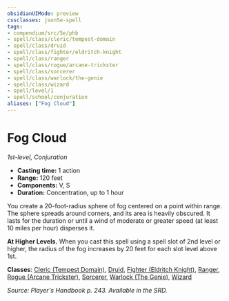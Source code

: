 ```yaml
---
obsidianUIMode: preview
cssclasses: json5e-spell
tags:
- compendium/src/5e/phb
- spell/class/cleric/tempest-domain
- spell/class/druid
- spell/class/fighter/eldritch-knight
- spell/class/ranger
- spell/class/rogue/arcane-trickster
- spell/class/sorcerer
- spell/class/warlock/the-genie
- spell/class/wizard
- spell/level/1
- spell/school/conjuration
aliases: ["Fog Cloud"]
---
```

# Fog Cloud
*1st-level, Conjuration*  

- **Casting time:** 1 action
- **Range:** 120 feet
- **Components:** V, S
- **Duration:** Concentration, up to 1 hour

You create a 20-foot-radius sphere of fog centered on a point within range. The sphere spreads around corners, and its area is heavily obscured. It lasts for the duration or until a wind of moderate or greater speed (at least 10 miles per hour) disperses it.

**At Higher Levels.** When you cast this spell using a spell slot of 2nd level or higher, the radius of the fog increases by 20 feet for each slot level above 1st.

**Classes**: [Cleric (Tempest Domain)](/compendium/classes/cleric-tempest-domain.md), [Druid](/compendium/classes/druid.md), [Fighter (Eldritch Knight)](/compendium/classes/fighter-eldritch-knight.md), [Ranger](/compendium/classes/ranger.md), [Rogue (Arcane Trickster)](/compendium/classes/rogue-arcane-trickster.md), [Sorcerer](/compendium/classes/sorcerer.md), [Warlock (The Genie)](/compendium/classes/warlock-the-genie-tce.md), [Wizard](/compendium/classes/wizard.md)

*Source: Player's Handbook p. 243. Available in the SRD.*